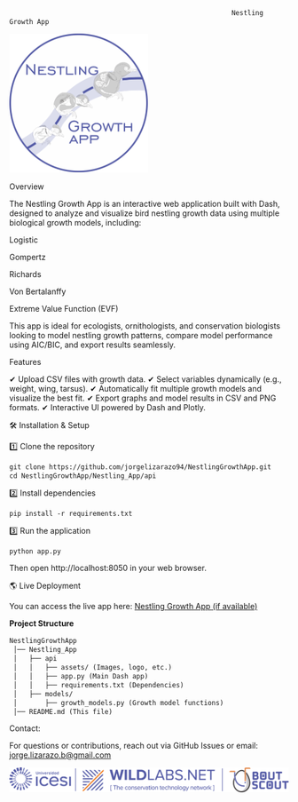                                                             Nestling Growth App

<img src="https://raw.githubusercontent.com/jorgelizarazo94/NestlingGrowthApp/master/Nestling_App/api/assets/NGapp_log.png" alt="Nestling Growth App" width="250px">


Overview

The Nestling Growth App is an interactive web application built with Dash, designed to analyze and visualize bird nestling growth data using multiple biological growth models, including:

Logistic

Gompertz

Richards

Von Bertalanffy

Extreme Value Function (EVF)

This app is ideal for ecologists, ornithologists, and conservation biologists looking to model nestling growth patterns, compare model performance using AIC/BIC, and export results seamlessly.

Features

✔ Upload CSV files with growth data.
✔ Select variables dynamically (e.g., weight, wing, tarsus).
✔ Automatically fit multiple growth models and visualize the best fit.
✔ Export graphs and model results in CSV and PNG formats.
✔ Interactive UI powered by Dash and Plotly.

🛠 Installation & Setup

1️⃣ Clone the repository

    git clone https://github.com/jorgelizarazo94/NestlingGrowthApp.git
    cd NestlingGrowthApp/Nestling_App/api

2️⃣ Install dependencies

    pip install -r requirements.txt

3️⃣ Run the application

    python app.py

Then open http://localhost:8050 in your web browser.

🌎 Live Deployment

You can access the live app here:
[Nestling Growth App (if available)](https://nestling-growth-app.onrender.com)

**Project Structure**

    NestlingGrowthApp
     │── Nestling_App
     │   ├── api
     │   │   ├── assets/ (Images, logo, etc.)
     │   │   ├── app.py (Main Dash app)
     │   │   ├── requirements.txt (Dependencies)
     │   ├── models/
     │       ├── growth_models.py (Growth model functions)
     │── README.md (This file)



Contact:

For questions or contributions, reach out via GitHub Issues or email: jorge.lizarazo.b@gmail.com



![Nestling Growth App](https://github.com/jorgelizarazo94/NestlingGrowthApp/blob/master/Nestling_App/api/assets/Logo.png)
